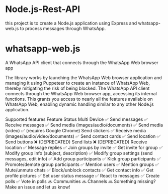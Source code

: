 # Node.js-Rest-API
this project is to create a Node.js application using Express and whatsapp-web.js to process messages through WhatsApp.


# whatsapp-web.js
A WhatsApp API client that connects through the WhatsApp Web browser app

The library works by launching the WhatsApp Web browser application and managing it using Puppeteer to create an instance of WhatsApp Web, thereby mitigating the risk of being blocked. The WhatsApp API client connects through the WhatsApp Web browser app, accessing its internal functions. This grants you access to nearly all the features available on WhatsApp Web, enabling dynamic handling similar to any other Node.js application.


Supported features
Feature	Status
Multi Device	✅
Send messages	✅
Receive messages	✅
Send media (images/audio/documents)	✅
Send media (video)	✅ (requires Google Chrome)
Send stickers	✅
Receive media (images/audio/video/documents)	✅
Send contact cards	✅
Send location	✅
Send buttons	❌ (DEPRECATED)
Send lists	❌ (DEPRECATED)
Receive location	✅
Message replies	✅
Join groups by invite	✅
Get invite for group	✅
Modify group info (subject, description)	✅
Modify group settings (send messages, edit info)	✅
Add group participants	✅
Kick group participants	✅
Promote/demote group participants	✅
Mention users	✅
Mention groups	✅
Mute/unmute chats	✅
Block/unblock contacts	✅
Get contact info	✅
Get profile pictures	✅
Set user status message	✅
React to messages	✅
Create polls	✅
Vote in polls	🔜
Communities	🔜
Channels	🔜
Something missing? Make an issue and let us know!
